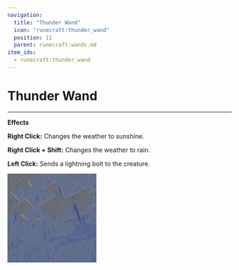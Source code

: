 ```yaml
---
navigation:
  title: "Thunder Wand"
  icon: "runecraft:thunder_wand"
  position: 11
  parent: runecraft:wands.md
item_ids:
  - runecraft:thunder_wand
---
```


# Thunder Wand

<ItemImage id="runecraft:thunder_wand" />

-----

**__Effects__** 

**Right Click:** 
Changes the weather to sunshine. 

**Right Click + Shift:** 
Changes the weather to rain. 

**Left Click:** 
Sends a lightning bolt to the creature.




![](thunder_wand.png)



<Recipe id="runecraft:wands/rune_scriber_wand_thunder" />

